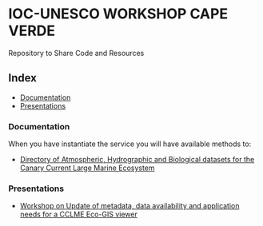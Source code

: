 # IOC-UNESCO WORKSHOP CAPE VERDE
Repository to Share Code and Resources

## Index
* [Documentation](#Documentation)
* [Presentations](#Presentations)

### Documentation
When you have instantiate the service you will have available methods to:
* [Directory of Atmospheric, Hydrographic and Biological datasets for the Canary Current Large Marine Ecosystem](http://unesdoc.unesco.org/images/0023/002314/231430E.pdf)

### Presentations
* [Workshop on Update of metadata, data availability and application needs for a CCLME Eco-GIS viewer](https://slides.com/lmagudo/workshop-on-update-of-metadata-data-availability-and-application-needs-for-a-cclme-eco-gis-viewer/edit)

